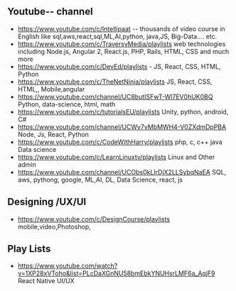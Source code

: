 
## Youtube-- channel

* https://www.youtube.com/c/Intellipaat -- thousands of video course in English  like sql,aws,react,sql,ML,AI,python, java,JS, Big-Data.... etc.
* https://www.youtube.com/c/TraversyMedia/playlists web technologies including Node.js, Angular 2, React.js, PHP, Rails, HTML, CSS and much more
* https://www.youtube.com/c/DevEd/playlists  - JS, React, CSS, HTML, Python
* https://www.youtube.com/c/TheNetNinja/playlists JS, React, CSS, HTML,, Mobile,angular
* https://www.youtube.com/channel/UC8butISFwT-Wl7EV0hUK0BQ  Python, data-science, html, math
* https://www.youtube.com/c/tutorialsEU/playlists  Unity, python, android, C#
* https://www.youtube.com/channel/UCWv7vMbMWH4-V0ZXdmDpPBA  Node, Js, React, Python
* https://www.youtube.com/c/CodeWithHarry/playlists php, c, c++  java Data science
* https://www.youtube.com/c/LearnLinuxtv/playlists Linux  and Other admin
* https://www.youtube.com/channel/UCObs0kLIrDjX2LLSybqNaEA SQL, aws, pythong, google, ML,AI, DL, Data Science, react, js 


## Designing /UX/UI
* https://www.youtube.com/c/DesignCourse/playlists mobile,video,Photoshop, 


## Play Lists 
* https://www.youtube.com/watch?v=1XP28xVToho&list=PLcDaXGnNU58bmEbkYNUHsrLMF6a_AqjF9  React Native UI/UX
